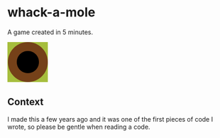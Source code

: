 # whack-a-mole
A game created in 5 minutes.

![Image](image.png)

## Context

I made this a few years ago and it was one of the first pieces of code I wrote, so please be gentle when reading a code.
